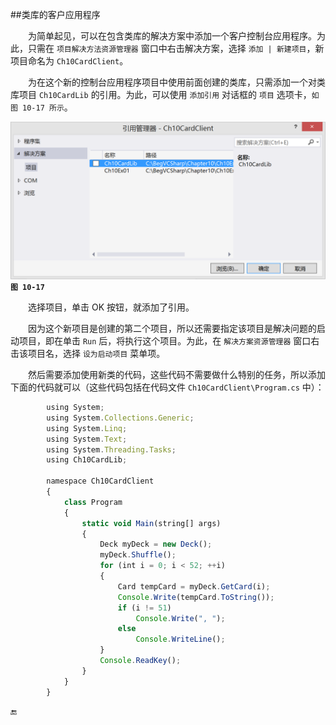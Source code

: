 ##类库的客户应用程序

&emsp;&emsp;为简单起见，可以在包含类库的解决方案中添加一个客户控制台应用程序。为此，只需在 `项目解决方法资源管理器` 窗口中右击解决方案，选择 `添加 | 新建项目`，新项目命名为 `Ch10CardClient`。

&emsp;&emsp;为在这个新的控制台应用程序项目中使用前面创建的类库，只需添加一个对类库项目 `Ch10CardLib` 的引用。为此，可以使用 `添加引用` 对话框的 `项目` 选项卡，`如图 10-17 所示`。



![图 10-17](/assets/10-17.png)
**`图 10-17`**

&emsp;&emsp;选择项目，单击 OK 按钮，就添加了引用。

&emsp;&emsp;因为这个新项目是创建的第二个项目，所以还需要指定该项目是解决问题的启动项目，即在单击 `Run` 后，将执行这个项目。为此，在 `解决方案资源管理器` 窗口右击该项目名，选择 `设为启动项目` 菜单项。

&emsp;&emsp;然后需要添加使用新类的代码，这些代码不需要做什么特别的任务，所以添加下面的代码就可以（这些代码包括在代码文件 `Ch10CardClient\Program.cs` 中）：

```javascript
        using System;
        using System.Collections.Generic;
        using System.Linq;
        using System.Text;
        using System.Threading.Tasks;
        using Ch10CardLib;

        namespace Ch10CardClient
        {
            class Program
            {
                static void Main(string[] args)
                {
                    Deck myDeck = new Deck();
                    myDeck.Shuffle();
                    for (int i = 0; i < 52; ++i)
                    {
                        Card tempCard = myDeck.GetCard(i);
                        Console.Write(tempCard.ToString());
                        if (i != 51)
                            Console.Write(", ");
                        else
                            Console.WriteLine();
                    }
                    Console.ReadKey();
                }
            }
        }
```










































🔚